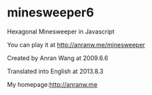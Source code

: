 minesweeper6
============

Hexagonal Minesweeper in Javascript

You can play it at http://anranw.me/minesweeper

Created by Anran Wang at 2009.6.6

Translated into English at 2013.8.3

My homepage:http://anranw.me
